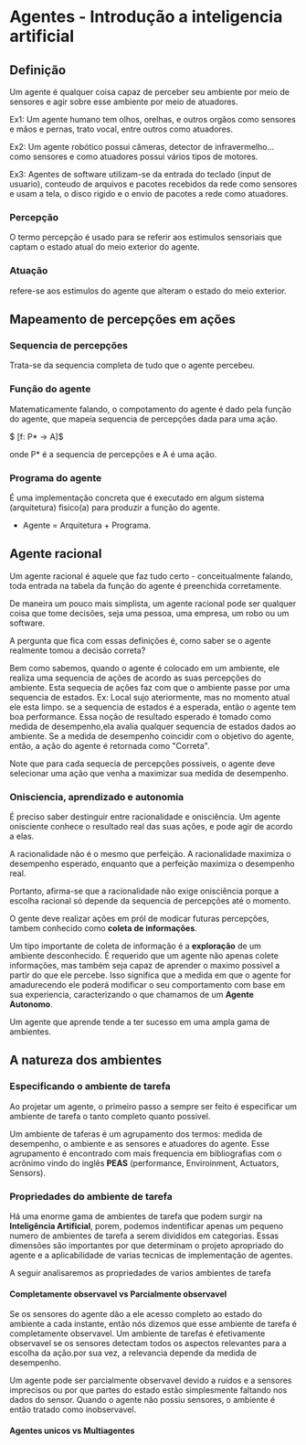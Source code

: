 # Agentes - Introdução a inteligencia artificial

## Definição

Um agente é qualquer coisa capaz de perceber seu ambiente por meio de sensores e agir sobre esse ambiente por meio de atuadores.

Ex1: Um agente humano tem olhos, orelhas, e outros orgãos como sensores e mãos e pernas, trato vocal, entre outros como atuadores.

Ex2: Um agente robótico possui câmeras, detector de infravermelho... como sensores e como atuadores possui vários tipos de motores.

Ex3: Agentes de software utilizam-se da entrada do teclado (input de usuario), conteudo de arquivos e pacotes recebidos da rede como sensores e usam a tela, o disco rigido e o envio de pacotes a rede como atuadores.

### Percepção
O termo percepção é usado para se referir aos estimulos sensoriais que captam o estado atual do meio exterior do agente.

### Atuação
refere-se aos estimulos do agente que alteram o estado do meio exterior.

## Mapeamento de percepções em ações

### Sequencia de percepções
Trata-se da sequencia completa de tudo que o agente percebeu.

### Função do agente
Matematicamente falando, o compotamento do agente é dado pela função do agente, que mapeia sequencia de percepções dada para uma ação.

$ [f: P* -> A]$

onde P* é a sequencia de percepções e A é uma ação.

### Programa do agente
É uma implementação concreta que é executado em algum sistema (arquitetura) fisico(a) para produzir a função do agente.
- Agente = Arquitetura + Programa.

## Agente racional
Um agente racional é aquele que faz tudo certo - conceitualmente falando, toda entrada na tabela da função do agente é preenchida corretamente.

De maneira um pouco mais simplista, um agente racional pode ser qualquer coisa que tome decisões, seja uma pessoa, uma empresa, um robo ou um software.

A pergunta que fica com essas definições é, como saber se o agente realmente tomou a decisão correta?

Bem como sabemos, quando o agente é colocado em um ambiente, ele realiza uma sequencia de ações de acordo as suas percepções do ambiente. Esta sequecia de ações faz com que o ambiente passe por uma sequencia de estados.
Ex: Local sujo ateriormente, mas no momento atual ele esta limpo.
se a sequencia de estados é a esperada, então o agente tem boa performance.
Essa noção de resultado esperado é tomado como medida de desempenho,ela avalia qualquer sequencia de estados dados ao ambiente.
Se a medida de desempenho coincidir com o objetivo do agente, então, a ação do agente é retornada como "Correta".

Note que para cada sequecia de percepções possiveis, o agente deve selecionar uma ação que venha a maximizar sua medida de desempenho.

### Onisciencia, aprendizado e autonomia

É preciso saber destinguir entre racionalidade e onisciência. Um agente onisciente conhece o resultado real das suas açôes, e pode agir de acordo a elas.

A racionalidade não é o mesmo que perfeição. A racionalidade maximiza o desempenho esperado, enquanto que a perfeição maximiza o desempenho real.

Portanto, afirma-se que a racionalidade não exige onisciência porque a escolha racional só depende da sequencia de percepções até o momento.

O gente deve realizar ações em pról de modicar futuras percepções, tambem conhecido como **coleta de informações**.

Um tipo importante de coleta de informação é a **exploração** de um ambiente desconhecido. É requerido que um agente não apenas colete informações, mas também seja capaz de aprender o maximo possivel a partir do que ele percebe. Isso significa que a medida em que o agente for amadurecendo ele poderá
modificar o seu comportamento com base em sua experiencia, caracterizando o que chamamos de um **Agente Autonomo**.

Um agente que aprende tende a ter sucesso em uma ampla gama de ambientes.

## A natureza dos ambientes

### Especificando o ambiente de tarefa

Ao projetar um agente, o primeiro passo a sempre ser feito é especificar um ambiente de tarefa o tanto completo quanto possivel.

Um ambiente de taferas é um agrupamento dos termos: medida de desempenho, o ambiente e as sensores e atuadores do agente. Esse agrupamento é encontrado com mais frequencia em bibliografias com o acrônimo vindo do inglês **PEAS** (performance, Enviroinment, Actuators, Sensors).

### Propriedades do ambiente de tarefa

Há uma enorme gama de ambientes de tarefa que podem surgir na **Inteligência Artificial**, porem, podemos indentificar apenas um pequeno numero de ambientes de tarefa a serem divididos em categorias. Essas dimensões são importantes por que determinam o projeto apropriado do agente e a aplicabilidade de varias tecnicas de implementação de agentes.

A seguir analisaremos as propriedades de varios ambientes de tarefa

#### Completamente observavel vs Parcialmente observavel

Se os sensores do agente dão a ele acesso completo ao estado do ambiente a cada instante, então nós dizemos que esse ambiente de tarefa é completamente observavel.
Um ambiente de tarefas é efetivamente observavel se os sensores detectam todos os aspectos relevantes para a escolha da ação.por sua vez, a relevancia depende da medida de desempenho.

Um agente pode ser parcialmente observavel devido a ruidos e a sensores imprecisos ou por que partes do estado estão simplesmente faltando nos dados do sensor.
Quando o agente não possiu sensores, o ambiente é então tratado como inobservavel.

####  Agentes unicos vs Multiagentes
